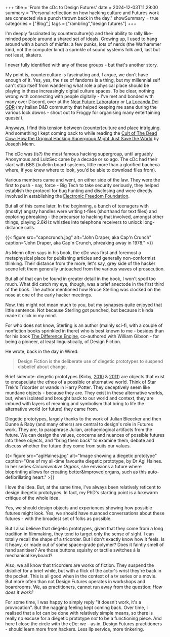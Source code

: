 +++
title = 'From the cDc to Design Futures'
date = 2024-12-03T11:29:00
summary = "Personal reflection on how hacking culture and Futures work are connected via a punch thrown back in the day."
showSummary = true
categories = ["Blog",]
tags = ["rambling","design futures"]
+++

I'm deeply fascinated by counterculture(s) and their ability to rally like-minded people around a shared set of ideals. Growing up, I used to hang around with a bunch of misfits: a few punks, lots of nerds (the Warhammer kind, not the computer kind) a sprinkle of sound systems folk and, last but not least, skaters.

I never fully identified with any of these groups - but that's another story.

My point is, counterculture is fascinating and, I argue, we don't have enough of it. Yes, yes, the rise of fandoms is a thing, but my millennial self can't stop itself from wandering what role a physical place should be playing in these increasingly digital culture spaces. To be clear, nothing wrong with connecting with people digitally - I've met and bonded with many over Discord, over at the [Near Future Laboratory](https://nearfuturelaboratory.com/) or [La Locanda Dei GDR](https://forum.locandagdr.it/) (my Italian D&D community that helped keeping me sane during the various lock downs - shout out to Froggy for organising many entertaining quests!).

Anyways, I find this tension between (counter)culture and place intriguing. And something I kept coming back to while reading the [Cult of The Dead Cow: How the Original Hacking Supergroup Might Just Save the World](https://www.goodreads.com/book/show/42283862-cult-of-the-dead-cow) by Joseph Menn.

The cDc was (is?) the most famous hacking supergroup, until arguably Anonymous and LulzSec came by a decade or so ago. The cDc had their start with BBS (bulletin board systems, little more than a glorified bacheca where, if you knew where to look, you'd be able to download files from).

Various members came and went, on either side of the law. They were the first to push - nay, force - Big Tech to take security seriously, they helped establish the protocol for bug hunting and disclosing and were directly involved in establishing the [Electronic Freedom Foundation](https://www.eff.org/). 

But all of this came later. In the beginning, a bunch of teenagers with (mostly) angsty handles were writing t-files (shorthand for text files) and exploring phreaking - the precursor to hacking that involved, amongst other things, playing 2.6kHz whistles into telephone receivers to unlock long-distance calls. 

{{< figure
    src="capncrunch.jpg"
    alt="John Draper, aka Cap'n Crunch"
    caption="John Draper, aka Cap'n Crunch, phreaking away in 1978."
    >}}

As Menn often says in his book, the cDc was first and foremost a metaphysical place for publishing articles and generally non-conformist thinking. Their distance from the more, let's say, grey side of the hacker scene left them generally untouched from the various waves of prosecution.

But all of that can be found in greater detail in the book, I won't spoil too much. What did catch my eye, though, was a brief anectode in the first third of the book. The author mentioned how Bruce Sterling was clocked on the nose at one of the early hacker meetings.

Now, this might not mean much to you, but my synapses quite enjoyed that little sentence. Not because Sterling got punched, but because it kinda made it click in my mind.

For who does not know, Sterling is an author (mainly sci-fi, with a couple of nonfiction books sprinkled in there) who is best known to me - besides than for his book [The Difference Engine](https://www.goodreads.com/book/show/337116.The_Difference_Engine), co-authored with William Gibson - for being a pioneer, at least linguistically, of Design Fiction.

He wrote, back in the day in Wired:
> Design Fiction is the deliberate use of diegetic prototypes to suspend disbelief about change.

Brief sidenote: diegetic prototypes (Kirby, [2010](https://journals.sagepub.com/doi/abs/10.1177/0306312709338325) & [2011](https://archive.org/details/labcoatsinhollyw0000kirb)) are objects that exist to encapsulate the ethos of a possible or alternative world. Think of Star Trek's Tricorder or wands in Harry Potter. They deceptively seem like mundane objects - because they are. They exist in these alternative worlds, but, when isolated and brought back to our world and context, they are imbued with layers of meaning and symbolism that bring to life the alternative world (or future) they came from. 

Diegetic prototypes, largely thanks to the work of Julian Bleecker and then Dunne & Raby (and many others) are central to design's role in Futures work. They are, to paraphrase Julian, archaeological artifacts from the future. We can design the values, concerns and nuances of possible futures into these objects, and "bring them back" to examine them, debate and discuss whether the future they come from suits our values. 

{{< figure
    src="agiHaines.jpg"
    alt="Image showing a diegetic prototype"
    caption="One of my all-time favourite diegetic prototype, by Dr Agi Haines. In her series _Circumventive Organs_, she envisions a future where bioprinting allows for creating better&improved organs, such as this auto-defibrillating heart."
    >}}

I love the idea. But, at the same time,  I've always been relatively reticent to design diegetic prototypes. In fact, my PhD's starting point is a lukewarm critique of the whole idea.

Yes, we should design objects and experiences showing how possible futures might look. Yes, we should have nuanced conversations about these futures - with the broadest set of folks as possible.

But I also believe that diegetic prototypes, given that they come from a long tradition in filmmaking, they tend to target only the sense of sight. I can totally recall the shape of a tricorder. But I don't exactly know how it feels. Is it heavy, or made out of some space-grade polymer? Does it faintly smell of hand sanitiser? Are those buttons squishy or tactile switches á la mechanical keyboard?

Also, we all know that tricorders are works of fiction. They suspend the disbilief for a brief while, but with a flick of the actor's wrist they're back in the pocket. This is all good when in the context of a tv series or a movie. But more often than not Design Futures operates in workshops and boardrooms. We, as practitioners, cannot run away from the question: _How does it work?_ 

For some time, I was happy to simply reply "it doesn't work, it's a provocation". But the nagging feeling kept coming back. Over time, I realised that a lot can be done with relatively simple means, so there is really no excuse for a diegetic prototype _not_ to be a functioning piece. And here I close the circle with the cDc: we - as in, Design Futures practitioners - should learn more from hackers. Less lip service, more tinkering.